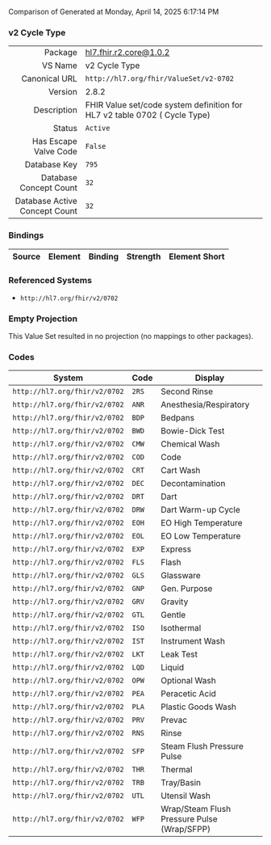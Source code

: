Comparison of 
Generated at Monday, April 14, 2025 6:17:14 PM

### v2 Cycle Type

|      |     |
| ---: | --- |
| Package | hl7.fhir.r2.core@1.0.2 |
| VS Name | v2 Cycle Type |
| Canonical URL | `http://hl7.org/fhir/ValueSet/v2-0702` |
| Version | 2.8.2 |
| Description | FHIR Value set/code system definition for HL7 v2 table 0702 ( Cycle Type) |
| Status | `Active` |
| Has Escape Valve Code | `False` |
| Database Key | `795` |
| Database Concept Count | `32` |
| Database Active Concept Count | `32` |
### Bindings

| Source | Element | Binding | Strength | Element Short |
| ------ | ------- | ------- | -------- | ------------- |

### Referenced Systems

* `http://hl7.org/fhir/v2/0702`
### Empty Projection

This Value Set resulted in no projection (no mappings to other packages).

### Codes

| System | Code | Display |
| ------ | ---- | ------- |
| `http://hl7.org/fhir/v2/0702` | `2RS` | Second Rinse |
| `http://hl7.org/fhir/v2/0702` | `ANR` | Anesthesia/Respiratory |
| `http://hl7.org/fhir/v2/0702` | `BDP` | Bedpans |
| `http://hl7.org/fhir/v2/0702` | `BWD` | Bowie-Dick Test |
| `http://hl7.org/fhir/v2/0702` | `CMW` | Chemical Wash |
| `http://hl7.org/fhir/v2/0702` | `COD` | Code |
| `http://hl7.org/fhir/v2/0702` | `CRT` | Cart Wash |
| `http://hl7.org/fhir/v2/0702` | `DEC` | Decontamination |
| `http://hl7.org/fhir/v2/0702` | `DRT` | Dart |
| `http://hl7.org/fhir/v2/0702` | `DRW` | Dart Warm-up Cycle |
| `http://hl7.org/fhir/v2/0702` | `EOH` | EO High Temperature |
| `http://hl7.org/fhir/v2/0702` | `EOL` | EO Low Temperature |
| `http://hl7.org/fhir/v2/0702` | `EXP` | Express |
| `http://hl7.org/fhir/v2/0702` | `FLS` | Flash |
| `http://hl7.org/fhir/v2/0702` | `GLS` | Glassware |
| `http://hl7.org/fhir/v2/0702` | `GNP` | Gen. Purpose |
| `http://hl7.org/fhir/v2/0702` | `GRV` | Gravity |
| `http://hl7.org/fhir/v2/0702` | `GTL` | Gentle |
| `http://hl7.org/fhir/v2/0702` | `ISO` | Isothermal |
| `http://hl7.org/fhir/v2/0702` | `IST` | Instrument Wash |
| `http://hl7.org/fhir/v2/0702` | `LKT` | Leak Test |
| `http://hl7.org/fhir/v2/0702` | `LQD` | Liquid |
| `http://hl7.org/fhir/v2/0702` | `OPW` | Optional Wash |
| `http://hl7.org/fhir/v2/0702` | `PEA` | Peracetic Acid |
| `http://hl7.org/fhir/v2/0702` | `PLA` | Plastic Goods Wash |
| `http://hl7.org/fhir/v2/0702` | `PRV` | Prevac |
| `http://hl7.org/fhir/v2/0702` | `RNS` | Rinse |
| `http://hl7.org/fhir/v2/0702` | `SFP` | Steam Flush Pressure Pulse |
| `http://hl7.org/fhir/v2/0702` | `THR` | Thermal |
| `http://hl7.org/fhir/v2/0702` | `TRB` | Tray/Basin |
| `http://hl7.org/fhir/v2/0702` | `UTL` | Utensil Wash |
| `http://hl7.org/fhir/v2/0702` | `WFP` | Wrap/Steam Flush Pressure Pulse (Wrap/SFPP) |
